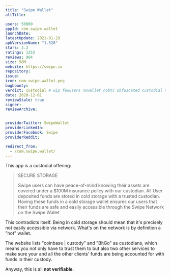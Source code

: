 ```yaml
---
title: "Swipe Wallet"
altTitle: 

users: 50000
appId: com.swipe.wallet
launchDate: 
latestUpdate: 2021-01-29
apkVersionName: "1.528"
stars: 3.3
ratings: 1253
reviews: 904
size: 58M
website: https://swipe.io
repository: 
issue: 
icon: com.swipe.wallet.png
bugbounty: 
verdict: custodial # wip fewusers nowallet nobtc obfuscated custodial nosource nonverifiable reproducible bounty defunct
date: 2020-12-01
reviewStale: true
signer: 
reviewArchive:


providerTwitter: SwipeWallet
providerLinkedIn: 
providerFacebook: Swipe
providerReddit: 

redirect_from:
  - /com.swipe.wallet/
---
```



This app is a custodial offering:

> SECURE STORAGE
> 
> Swipe users can have peace-of-mind knowing their assets are covered under a $100M insurance policy with our custodian. All User deposited funds are stored in cold storage with a trusted custodian. Having these funds in a cold storage wallet ensures our users that their funds are safe and easily accessible through the Swipe Network on the Swipe Wallet

This contradicts itself. Being in cold storage should mean that it's precisely
not easily accessible via network. What's on the network is by definition a
"hot" wallet.

The website lists "coinbase | custody" and "BitGo" as custodians, which means
you not only have to trust them to but also two other services to make sure your
and all the other clients' funds are being accounted for with funds in their
custody.

Anyway, this is all **not verifiable**.
